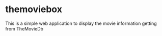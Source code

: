# themoviebox
This is a simple web application to display the movie information getting from TheMovieDb
